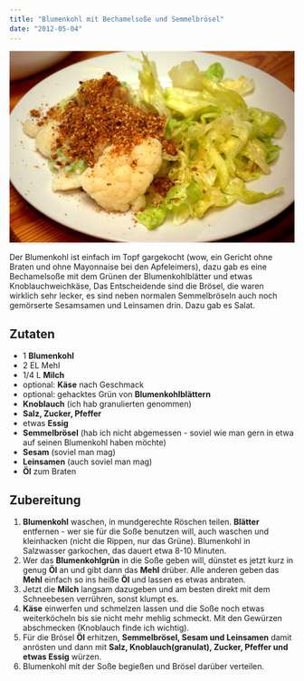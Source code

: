 ```yaml
---
title: "Blumenkohl mit Bechamelsoße und Semmelbrösel"
date: "2012-05-04"
---
```


[![](images/imgp8905.jpg "Blumenkohl, Bechamel, Brösel")](http://apfeleimer.wordpress.com/2012/05/04/blumenkohl-mit-bechamelsose-und-semmelbrosel/imgp8905/)

Der Blumenkohl ist einfach im Topf gargekocht (wow, ein Gericht ohne Braten und ohne Mayonnaise bei den Apfeleimers), dazu gab es eine Bechamelsoße mit dem Grünen der Blumenkohlblätter und etwas Knoblauchweichkäse, Das Entscheidende sind die Brösel, die waren wirklich sehr lecker, es sind neben normalen Semmelbröseln auch noch gemörserte Sesamsamen und Leinsamen drin. Dazu gab es Salat.

## Zutaten

- 1 **Blumenkohl**
- 2 EL Mehl
- 1/4 L **Milch**
- optional: **Käse** nach Geschmack
- optional: gehacktes Grün von **Blumenkohlblättern**
- **Knoblauch** (ich hab granulierten genommen)
- **Salz, Zucker, Pfeffer**
- etwas **Essig**
- **Semmelbrösel** (hab ich nicht abgemessen - soviel wie man gern in etwa auf seinen Blumenkohl haben möchte)
- **Sesam** (soviel man mag)
- **Leinsamen** (auch soviel man mag)
- **Öl** zum Braten

## Zubereitung

1. **Blumenkohl** waschen, in mundgerechte Röschen teilen. **Blätter** entfernen - wer sie für die Soße benutzen will, auch waschen und kleinhacken (nicht die Rippen, nur das Grüne). Blumenkohl in Salzwasser garkochen, das dauert etwa 8-10 Minuten.
2. Wer das **Blumenkohlgrün** in die Soße geben will, dünstet es jetzt kurz in genug **Öl** an und gibt dann das **Mehl** drüber. Alle anderen geben das **Mehl** einfach so ins heiße **Öl** und lassen es etwas anbraten.
3. Jetzt die **Milch** langsam dazugeben und am besten direkt mit dem Schneebesen verrühren, sonst klumpt es.
4. **Käse** einwerfen und schmelzen lassen und die Soße noch etwas weiterköcheln bis sie nicht mehr mehlig schmeckt. Mit den Gewürzen abschmecken (Knoblauch finde ich wichtig).
5. Für die Brösel **Öl** erhitzen, **Semmelbrösel, Sesam und Leinsamen** damit anrösten und dann mit **Salz, Knoblauch(granulat), Zucker, Pfeffer und etwas Essig** würzen.
6. Blumenkohl mit der Soße begießen und Brösel darüber verteilen.
